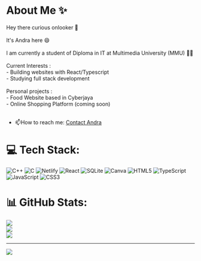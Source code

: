 # About Me ✨
Hey there curious onlooker 👋<br><br>It's Andra here 😄<br><br>I am currently a student of Diploma in IT at Multimedia University (MMU) 👩‍🎓<br><br>Current Interests :<br>- Building websites with React/Typescript<br>- Studying full stack development<br><br>Personal projects :<br>- Food Website based in Cyberjaya<br>- Online Shopping Platform (coming soon)<br><br>

- :mailbox:How to reach me: <a href="mailto:andralai71@gmail.com">Contact Andra</a>


# 💻 Tech Stack:
![C++](https://img.shields.io/badge/c++-%2300599C.svg?style=for-the-badge&logo=c%2B%2B&logoColor=white) ![C](https://img.shields.io/badge/c-%2300599C.svg?style=for-the-badge&logo=c&logoColor=white) ![Netlify](https://img.shields.io/badge/netlify-%23000000.svg?style=for-the-badge&logo=netlify&logoColor=#00C7B7) ![React](https://img.shields.io/badge/react-%2320232a.svg?style=for-the-badge&logo=react&logoColor=%2361DAFB) ![SQLite](https://img.shields.io/badge/sqlite-%2307405e.svg?style=for-the-badge&logo=sqlite&logoColor=white) ![Canva](https://img.shields.io/badge/Canva-%2300C4CC.svg?style=for-the-badge&logo=Canva&logoColor=white) ![HTML5](https://img.shields.io/badge/html5-%23E34F26.svg?style=for-the-badge&logo=html5&logoColor=white) ![TypeScript](https://img.shields.io/badge/typescript-%23007ACC.svg?style=for-the-badge&logo=typescript&logoColor=white) ![JavaScript](https://img.shields.io/badge/javascript-%23323330.svg?style=for-the-badge&logo=javascript&logoColor=%23F7DF1E) ![CSS3](https://img.shields.io/badge/css3-%231572B6.svg?style=for-the-badge&logo=css3&logoColor=white)
# 📊 GitHub Stats:
![](https://github-readme-stats.vercel.app/api?username=alwyschwuetz&theme=tokyonight&hide_border=true&include_all_commits=true&count_private=false)<br/>
![](https://github-readme-streak-stats.herokuapp.com/?user=alwyschwuetz&theme=tokyonight&hide_border=true)<br/>
![](https://github-readme-stats.vercel.app/api/top-langs/?username=alwyschwuetz&theme=tokyonight&hide_border=true&include_all_commits=true&count_private=false&layout=compact)

---
[![](https://visitcount.itsvg.in/api?id=alwyschwuetz&icon=5&color=0)](https://visitcount.itsvg.in)


<!-- Proudly created with GPRM ( https://gprm.itsvg.in ) -->
